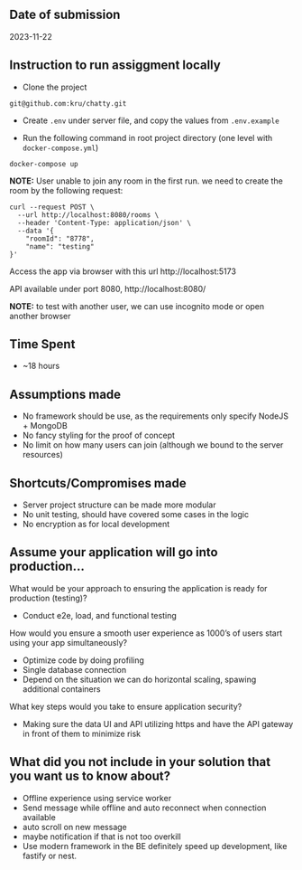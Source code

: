 ## Date of submission
2023-11-22

## Instruction to run assiggment locally

- Clone the project
```
git@github.com:kru/chatty.git
```

- Create `.env` under server file, and copy the values from `.env.example`

- Run the following command in root project directory (one level with `docker-compose.yml`)
```
docker-compose up
```

**NOTE:** User unable to join any room in the first run.
we need to create the room by the following request:

```
curl --request POST \
  --url http://localhost:8080/rooms \
  --header 'Content-Type: application/json' \
  --data '{
	"roomId": "8778",
	"name": "testing"
}'
```

Access the app via browser with this url http://localhost:5173

API available under port 8080, http://localhost:8080/

**NOTE:** to test with another user, we can use incognito mode or open another browser

## Time Spent
- ~18 hours

## Assumptions made
- No framework should be use, as the requirements only specify NodeJS + MongoDB
- No fancy styling for the proof of concept
- No limit on how many users can join (although we bound to the server resources)

## Shortcuts/Compromises made
- Server project structure can be made more modular
- No unit testing, should have covered some cases in the logic
- No encryption as for local development

## Assume your application will go into production...

What would be your approach to ensuring the application is ready for production (testing)?
- Conduct e2e, load, and functional testing

How would you ensure a smooth user experience as 1000’s of users start using your app simultaneously?
- Optimize code by doing profiling
- Single database connection 
- Depend on the situation we can do horizontal scaling, spawing additional containers

What key steps would you take to ensure application security?
- Making sure the data UI and API utilizing https and have the API gateway in front of them to minimize risk

## What did you not include in your solution that you want us to know about? 
- Offline experience using service worker
- Send message while offline and auto reconnect when connection available
- auto scroll on new message
- maybe notification if that is not too overkill
- Use modern framework in the BE definitely speed up development, like fastify or nest.
